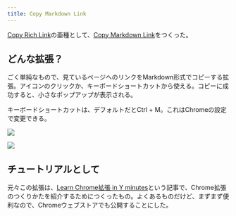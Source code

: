 ```yaml
---
title: Copy Markdown Link
---
```

[Copy Rich Link](https://chrome.google.com/webstore/detail/copy-rich-link/hikiamlgpdcabppakpmemaofmkgknpea)の亜種として、[Copy Markdown Link](https://chrome.google.com/webstore/detail/copy-markdown-link/gkceaaphhbeanfciglgpffnncfpipjpa)をつくった。

どんな拡張？
------

ごく単純なもので、見ているページへのリンクをMarkdown形式でコピーする拡張。アイコンのクリックか、キーボードショートカットから使える。コピーに成功すると、小さなポップアップが表示される。

キーボードショートカットは、デフォルトだとCtrl + M。これはChromeの設定で変更できる。

![](https://lh4.googleusercontent.com/2jzIewCGpddoNuRckUmzx5XiwlSok0e9t8Lfzhov_YLHxres6B5MaTQShHj0-nm17xEeH-sXr4h-mCFuIdNhH7nwrldspWcR9ahTp--P2uALCYKAjg0qnZfBup-8b0j47u6np84ayk5VJZa4MvzIZm41YsP4jn12cItYuw0xRXJhc_5ICq0TR6-W_E1C)

![](https://lh3.googleusercontent.com/cxpFrkLd0x_FsN-X-jjx60ZXzFdK8evBYw5EtUHD48kNnvJ1H3naHOz2iJURQEH6OVxWuBIx2bd3F8GsYpZ2ow86tmGSadFjqEX_ZJPjPROWEqS3E1D2TUENiW_7vfqbDo71Uy4PWyzoF5nVDp7R9Fjx6GlH0z-yp-qsspBFjQ4T5PWjuKu-U1JiFzJN)

チュートリアルとして
----------

元々この拡張は、[Learn Chrome拡張 in Y minutes](https://r7kamura.com/articles/2022-05-18-learn-chrome-extention-in-y-minutes)という記事で、Chrome拡張のつくりかたを紹介するためにつくったもの。よくあるものだけど、まずまず便利なので、Chromeウェブストアでも公開することにした。
